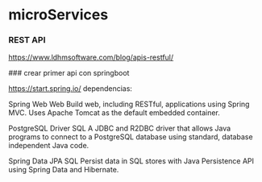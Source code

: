 # microServices

### REST API
https://www.ldhmsoftware.com/blog/apis-restful/


### crear primer api con springboot

https://start.spring.io/
dependencias:

Spring Web Web
Build web, including RESTful, applications using Spring MVC. Uses Apache Tomcat as the default embedded container.


PostgreSQL Driver SQL
A JDBC and R2DBC driver that allows Java programs to connect to a PostgreSQL database using standard, database independent Java code.


Spring Data JPA SQL
Persist data in SQL stores with Java Persistence API using Spring Data and Hibernate.
